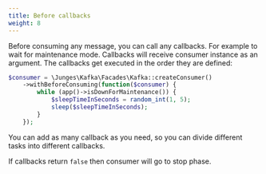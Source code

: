 ```yaml
---
title: Before callbacks
weight: 8
---
```


Before consuming any message, you can call any callbacks. For example to wait for
maintenance mode. Callbacks will receive consumer instance as an argument.
The callbacks get executed in the order they are defined:

```php
$consumer = \Junges\Kafka\Facades\Kafka::createConsumer()
    ->withBeforeConsuming(function($consumer) {
        while (app()->isDownForMaintenance()) {
            $sleepTimeInSeconds = random_int(1, 5);
            sleep($sleepTimeInSeconds);
        }       
    });
```

You can add as many callback as you need, so you can divide different tasks into 
different callbacks.

If callbacks return `false` then consumer will go to stop phase.
